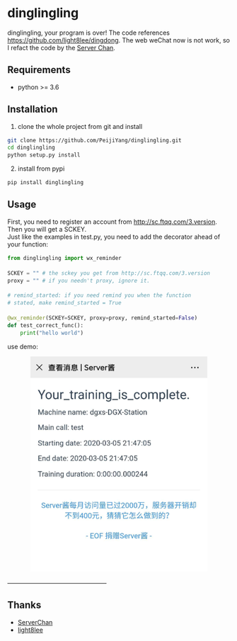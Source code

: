 # dinglingling
dinglingling, your program is over!
The code references https://github.com/light8lee/dingdong. The web weChat now is not work, so I refact the code by the [Server Chan](http://sc.ftqq.com/3.version).

## Requirements
- python >= 3.6

## Installation
1. clone the whole project from git and install
```bash
git clone https://github.com/PeijiYang/dinglingling.git
cd dinglingling
python setup.py install
```

2. install from pypi
```bash
pip install dinglingling
```

## Usage
First, you need to register an account from http://sc.ftqq.com/3.version. Then you will get a SCKEY.  
Just like the examples in test.py, you need to add the decorator ahead of your function:
```python
from dinglingling import wx_reminder

SCKEY = "" # the sckey you get from http://sc.ftqq.com/3.version
proxy = "" # if you needn't proxy, ignore it.

# remind_started: if you need remind you when the function 
# stated, make remind_started = True

@wx_reminder(SCKEY=SCKEY, proxy=proxy, remind_started=False)
def test_correct_func():
    print("hello world")
```

use demo:
<p align="center">
	<img src="./img/demo.png" alt="Sample"  width="400">
</p>
————————————————


## Thanks
- [ServerChan](http://sc.ftqq.com/3.version)
- [light8lee](https://github.com/light8lee)
